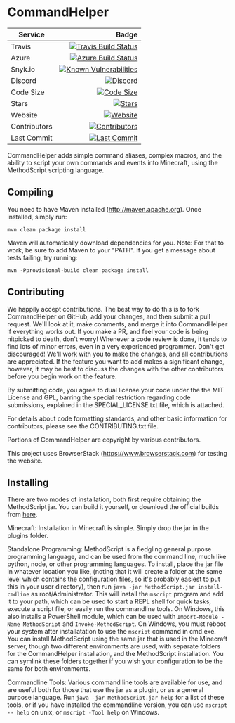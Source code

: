 CommandHelper
=============
| Service | Badge |
|--------|---------:|
| Travis | [![Travis Build Status](https://travis-ci.org/EngineHub/CommandHelper.svg?branch=master)](https://travis-ci.org/EngineHub/CommandHelper) |
| Azure | [![Azure Build Status](https://dev.azure.com/MethodScript/CommandHelper/_apis/build/status/EngineHub.CommandHelper)](https://dev.azure.com/MethodScript/CommandHelper/_build/latest?definitionId=1) |
| Snyk.io | [![Known Vulnerabilities](https://snyk.io/test/github/EngineHub/CommandHelper/badge.svg)](https://snyk.io/test/github/EngineHub/CommandHelper) |
| Discord | [![Discord](https://img.shields.io/discord/446057847428481044.svg)](https://img.shields.io/discord/446057847428481044.svg) |
| Code Size | [![Code Size](https://img.shields.io/github/languages/code-size/EngineHub/CommandHelper.svg)](https://img.shields.io/github/languages/code-size/EngineHub/CommandHelper.svg) |
| Stars | [![Stars](https://img.shields.io/github/stars/EngineHub/CommandHelper.svg?style=social)](https://img.shields.io/github/stars/EngineHub/CommandHelper.svg?style=social) |
| Website | [![Website](https://img.shields.io/website/https/methodscript.com.svg?down_color=red&down_message=offline&up_color=green&up_message=online)](https://methodscript.com) |
| Contributors | [![Contributors](https://img.shields.io/github/contributors/EngineHub/CommandHelper.svg)](https://img.shields.io/github/contributors/EngineHub/CommandHelper.svg) |
| Last Commit | [![Last Commit](https://img.shields.io/github/last-commit/EngineHub/CommandHelper.svg)](https://img.shields.io/github/last-commit/EngineHub/CommandHelper.svg) |

CommandHelper adds simple command aliases, complex macros,
and the ability to script your own commands and events into Minecraft,
using the MethodScript scripting language.

Compiling
---------

You need to have Maven installed (http://maven.apache.org). Once installed,
simply run:

    mvn clean package install

Maven will automatically download dependencies for you. Note: For that to work,
be sure to add Maven to your "PATH". If you get a message about tests failing,
try running:

	mvn -Pprovisional-build clean package install

Contributing
------------

We happily accept contributions. The best way to do this is to fork
CommandHelper on GitHub, add your changes, and then submit a pull request.
We'll look at it, make comments, and merge it into CommandHelper if
everything works out. If you make a PR, and feel your code is being
nitpicked to death, don't worry! Whenever a code review is done, it tends
to find lots of minor errors, even in a very experienced programmer. Don't
get discouraged! We'll work with you to make the changes, and all contributions
are appreciated. If the feature you want to add makes a significant change,
however, it may be best to discuss the changes with the other contributors
before you begin work on the feature.

By submitting code, you agree to dual license your code under the
the MIT License and GPL, barring the special restriction regarding code submissions,
explained in the SPECIAL_LICENSE.txt file, which is attached.

For details about code formatting standards, and other basic information for
contributors, please see the CONTRIBUTING.txt file.

Portions of CommandHelper are copyright by various contributors.

This project uses BrowserStack (https://www.browserstack.com) for testing the website.

Installing
----------

There are two modes of installation, both first require obtaining the MethodScript jar.
You can build it yourself, or download the official builds from
[here](http://builds.enginehub.org/job/commandhelper?branch=master).

Minecraft: Installation in Minecraft is simple. Simply drop the jar in the plugins
folder.

Standalone Programming: MethodScript is a fledgling general purpose programming language,
and can be used from the command line, much like python, node, or other programming
languages. To install, place the jar file in whatever location you like, (noting that
it will create a folder at the same level which contains the configuration files, so
it's probably easiest to put this in your user directory),
then run `java -jar MethodScript.jar install-cmdline` as root/Administrator.
This will install the `mscript` program and add it to your path, 
which can be used to start a REPL shell for quick tasks, execute a script file, or
easily run the commandline tools. On Windows, this also installs a PowerShell module,
which can be used with `Import-Module -Name MethodScript` and `Invoke-MethodScript`. On Windows,
you must reboot your system after installatation to use the `mscript` command in cmd.exe.
You can install MethodScript using the same jar that is used in the Minecraft server,
though two different environments are used, with separate folders for the CommandHelper
installation, and the MethodScript installation. You can symlink these folders together if you
wish your configuration to be the same for both environments.

Commandline Tools: Various command line tools are available for use, and are useful
both for those that use the jar as a plugin, or as a general purpose language. Run
`java -jar MethodScript.jar help` for a list of these tools, or if you have installed
the commandline version, you can use `mscript -- help` on unix, or `mscript -Tool help`
on Windows.
